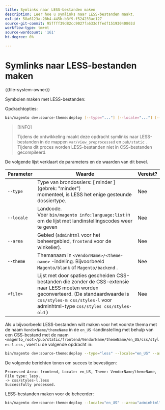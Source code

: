 ```yaml
---
title: Symlinks naar LESS-bestanden maken
description: Leer hoe u symlinks naar LESS-bestanden maakt.
exl-id: 58a6123a-28b4-445b-b3f9-f524233ac127
source-git-commit: 95ffff39d82cc9027fa633dffedf15193040802d
workflow-type: tm+mt
source-wordcount: '161'
ht-degree: 0%

---
```


# Symlinks naar LESS-bestanden maken

{{file-system-owner}}

Symbolen maken met LESS-bestanden:

Opdrachtopties:

```bash
bin/magento dev:source-theme:deploy [--type="..."] [--locale="..."] [--area="..."] [--theme="..."] [file1] ... [fileN]
```

>[!INFO]
>
>Tijdens de ontwikkeling maakt deze opdracht symlinks naar LESS-bestanden in de mappen `var/view_preprocessed` en `pub/static` . Tijdens dit proces worden LESS-bestanden niet in CSS-bestanden gecompileerd.

De volgende lijst verklaart de parameters en de waarden van dit bevel.

| Parameter | Waarde | Vereist? |
| --------- | ----- | --------- |
| `--type` | Type van brondossiers: [ minder ] (gebrek: &quot;minder&quot;) <br> momenteel, is LESS het enige gesteunde dossiertype. | Nee |
| `--locale` | Landcode.<br> Voer `bin/magento info:language:list` in om de lijst met landinstellingscodes weer te geven | Nee |
| `--area` | Gebied (`adminhtml` voor het beheergebied, `frontend` voor de winkelier). | Nee |
| `--theme` | Themanaam in `<VendorName>/<theme-name>` -indeling. Bijvoorbeeld `Magento/blank` of `Magento/backend` . | Nee |
| `<file>` | Lijst met door spaties gescheiden CSS-bestanden die zonder de CSS-extensie naar LESS moeten worden geconverteerd. (De standaardwaarde is `css/styles-m css/styles-l` voor adminhtml-type `css/styles css/styles-old` ) | Nee |

Als u bijvoorbeeld LESS-bestanden wilt maken voor het voorste thema met de naam `VendorName/themeName` in de `en_US` -landinstelling met behulp van een CSS-bestand met de naam `<magento_root>/pub/static/frontend/VendorName/themeName/en_US/css/styles-l.css` , voert u de volgende opdracht in:

```bash
bin/magento dev:source-theme:deploy --type="less" --locale="en_US" --area="frontend" --theme="VendorName/themeName" css/styles-l
```

De volgende berichten tonen om succes te bevestigen:

```terminal
Processed Area: frontend, Locale: en_US, Theme: VendorName/themeName, File type: less.
-> css/styles-l.less
Successfully processed.
```

LESS-bestanden maken voor de beheerder:

```bash
bin/magento dev:source-theme:deploy --locale="en_US" --area="adminhtml" --theme="Magento/backend" css/styles css/styles-old
```
